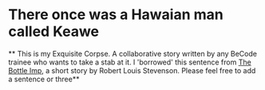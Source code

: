 # There once was a Hawaian man called Keawe

** This is my Exquisite Corpse. A collaborative story written by any BeCode trainee who wants to take a stab at it. I 'borrowed' this sentence from [The Bottle Imp](https://en.m.wikipedia.org/wiki/The_Bottle_Imp), a short story by Robert Louis Stevenson. Please feel free to add a sentence or three**
